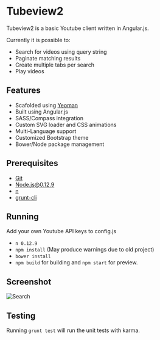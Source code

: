 # Tubeview2

Tubeview2 is a basic Youtube client written in Angular.js.

Currently it is possible to:

* Search for videos using query string
* Paginate matching results
* Create multiple tabs per search
* Play videos

## Features

* Scafolded using [Yeoman](http://yeoman.io/)
* Built using Angular.js
* SASS/Compass integration
* Custom SVG loader and CSS animations 
* Multi-Language support
* Customized Bootstrap theme
* Bower/Node package management

## Prerequisites

* [Git](http://git-scm.com/)
* [Node.js@0.12.9](http://nodejs.org/)
* [n](https://www.npmjs.com/package/n)
* [grunt-cli](https://www.npmjs.com/package/grunt-cli)

## Running

Add your own Youtube API keys to config.js

* `n 0.12.9` 
* `npm install` (May produce warnings due to old project)
* `bower install`
* `npm build` for building and `npm start` for preview.

## Screenshot

![Search](http://i.imgur.com/peSsFdL.png?1)

## Testing

Running `grunt test` will run the unit tests with karma.
